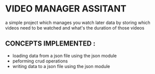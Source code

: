 # VIDEO MANAGER ASSITANT
a simple project which manages you watch later data by storing which videos need to be watched and what's the duration of those videos 

## CONCEPTS IMPLEMENTED :
- loading data from a json file using the json module
- peforming crud operations 
- writing data to a json file using the json module